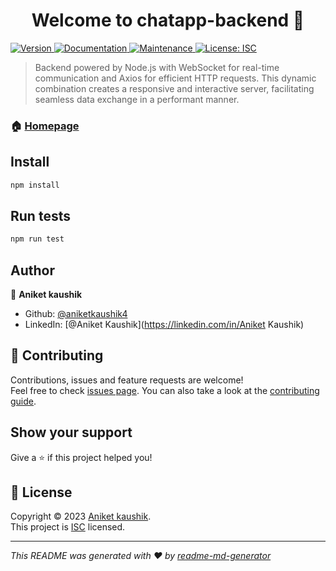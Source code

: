 <h1 align="center">Welcome to chatapp-backend 👋</h1>
<p>
  <a href="https://www.npmjs.com/package/chatapp-backend" target="_blank">
    <img alt="Version" src="https://img.shields.io/npm/v/chatapp-backend.svg">
  </a>
  <a href="https://github.com/asthapandey24/chat-application#readme" target="_blank">
    <img alt="Documentation" src="https://img.shields.io/badge/documentation-yes-brightgreen.svg" />
  </a>
  <a href="https://github.com/asthapandey24/chat-application/graphs/commit-activity" target="_blank">
    <img alt="Maintenance" src="https://img.shields.io/badge/Maintained%3F-yes-green.svg" />
  </a>
  <a href="https://github.com/asthapandey24/chat-application/blob/master/LICENSE" target="_blank">
    <img alt="License: ISC" src="https://img.shields.io/github/license/aniketkaushik4/chatapp-backend" />
  </a>
</p>

> Backend powered by Node.js with WebSocket for real-time communication and Axios for efficient HTTP requests. This dynamic combination creates a responsive and interactive server, facilitating seamless data exchange in a performant manner.

### 🏠 [Homepage](https://github.com/asthapandey24/chat-application#readme)

## Install

```sh
npm install
```

## Run tests

```sh
npm run test
```

## Author

👤 **Aniket kaushik**

* Github: [@aniketkaushik4](https://github.com/aniketkaushik4)
* LinkedIn: [@Aniket Kaushik](https://linkedin.com/in/Aniket Kaushik)

## 🤝 Contributing

Contributions, issues and feature requests are welcome!<br />Feel free to check [issues page](https://github.com/asthapandey24/chat-application/issues). You can also take a look at the [contributing guide](https://github.com/asthapandey24/chat-application/blob/master/CONTRIBUTING.md).

## Show your support

Give a ⭐️ if this project helped you!

## 📝 License

Copyright © 2023 [Aniket kaushik](https://github.com/aniketkaushik4).<br />
This project is [ISC](https://github.com/asthapandey24/chat-application/blob/master/LICENSE) licensed.

***
_This README was generated with ❤️ by [readme-md-generator](https://github.com/kefranabg/readme-md-generator)_